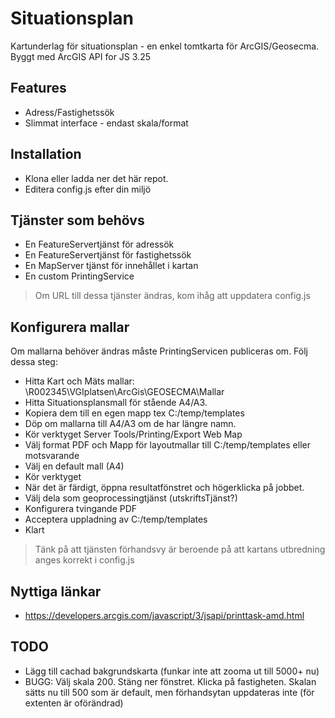 # Situationsplan
Kartunderlag för situationsplan - en enkel tomtkarta för ArcGIS/Geosecma. Byggt med ArcGIS API for JS 3.25

## Features
* Adress/Fastighetssök
* Slimmat interface - endast skala/format

## Installation
* Klona eller ladda ner det här repot.
* Editera config.js efter din miljö

## Tjänster som behövs
* En FeatureServertjänst för adressök
* En FeatureServertjänst för fastighetssök
* En MapServer tjänst för innehållet i kartan
* En custom PrintingService

> Om URL till dessa tjänster ändras, kom ihåg att uppdatera config.js

## Konfigurera mallar
Om mallarna behöver ändras måste PrintingServicen publiceras om. Följ dessa steg:
* Hitta Kart och Mäts mallar: \\R002345\VGIplatsen\ArcGis\GEOSECMA\Mallar
* Hitta Situationsplansmall för stående A4/A3.
* Kopiera dem till en egen mapp tex C:/temp/templates
* Döp om mallarna till A4/A3 om de har längre namn.
* Kör verktyget Server Tools/Printing/Export Web Map
* Välj format PDF och Mapp för layoutmallar till C:/temp/templates eller motsvarande
* Välj en default mall (A4)
* Kör verktyget
* När det är färdigt, öppna resultatfönstret och högerklicka på jobbet.
* Välj dela som geoprocessingtjänst (utskriftsTjänst?)
* Konfigurera tvingande PDF
* Acceptera uppladning av C:/temp/templates
* Klart

> Tänk på att tjänsten förhandsvy är beroende på att kartans utbredning anges korrekt i config.js

## Nyttiga länkar
* https://developers.arcgis.com/javascript/3/jsapi/printtask-amd.html

## TODO
* Lägg till cachad bakgrundskarta (funkar inte att zooma ut till 5000+ nu)
* BUGG: Välj skala 200. Stäng ner fönstret. Klicka på fastigheten. Skalan sätts nu till 500 som är default, men förhandsytan uppdateras inte (för extenten är oförändrad)